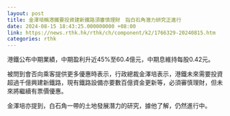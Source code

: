 ```yaml
---
layout: post
title: 金澤培稱港鐵要投資建新鐵路須審慎理財　指白石角潛力研究正進行
date: 2024-08-15 18:43:25.000000000 +08:00
link: https://news.rthk.hk/rthk/ch/component/k2/1766329-20240815.htm
categories: rthk
---
```


港鐵公布中期業績，中期盈利升近45%至60.4億元，中期息維持每股0.42元。

被問到會否向乘客提供更多優惠時表示，行政總裁金澤培表示，港鐵未來需要投資超過千億興建新鐵路，現有鐵路設備亦要數百億資金更新等，必須審慎理財，但未來將繼續有票價優惠。

金澤培亦提到，白石角一帶的土地發展潛力的研究，據他了解，仍然進行中。
